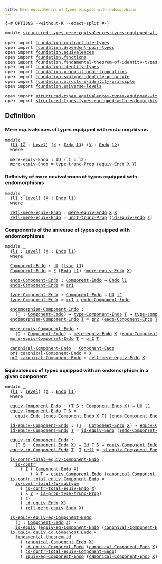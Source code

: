 ```yaml
---
title: Mere equivalences of types equipped with endomorphisms
---
```


<pre class="Agda"><a id="80" class="Symbol">{-#</a> <a id="84" class="Keyword">OPTIONS</a> <a id="92" class="Pragma">--without-K</a> <a id="104" class="Pragma">--exact-split</a> <a id="118" class="Symbol">#-}</a>

<a id="123" class="Keyword">module</a> <a id="130" href="structured-types.mere-equivalences-types-equipped-with-endomorphisms.html" class="Module">structured-types.mere-equivalences-types-equipped-with-endomorphisms</a> <a id="199" class="Keyword">where</a>

<a id="206" class="Keyword">open</a> <a id="211" class="Keyword">import</a> <a id="218" href="foundation.contractible-types.html" class="Module">foundation.contractible-types</a>
<a id="248" class="Keyword">open</a> <a id="253" class="Keyword">import</a> <a id="260" href="foundation.dependent-pair-types.html" class="Module">foundation.dependent-pair-types</a>
<a id="292" class="Keyword">open</a> <a id="297" class="Keyword">import</a> <a id="304" href="foundation.equivalences.html" class="Module">foundation.equivalences</a>
<a id="328" class="Keyword">open</a> <a id="333" class="Keyword">import</a> <a id="340" href="foundation.functions.html" class="Module">foundation.functions</a>
<a id="361" class="Keyword">open</a> <a id="366" class="Keyword">import</a> <a id="373" href="foundation.fundamental-theorem-of-identity-types.html" class="Module">foundation.fundamental-theorem-of-identity-types</a>
<a id="422" class="Keyword">open</a> <a id="427" class="Keyword">import</a> <a id="434" href="foundation.identity-types.html" class="Module">foundation.identity-types</a>
<a id="460" class="Keyword">open</a> <a id="465" class="Keyword">import</a> <a id="472" href="foundation.propositional-truncations.html" class="Module">foundation.propositional-truncations</a>
<a id="509" class="Keyword">open</a> <a id="514" class="Keyword">import</a> <a id="521" href="foundation.subtype-identity-principle.html" class="Module">foundation.subtype-identity-principle</a>
<a id="559" class="Keyword">open</a> <a id="564" class="Keyword">import</a> <a id="571" href="foundation.structure-identity-principle.html" class="Module">foundation.structure-identity-principle</a>
<a id="611" class="Keyword">open</a> <a id="616" class="Keyword">import</a> <a id="623" href="foundation.universe-levels.html" class="Module">foundation.universe-levels</a>

<a id="651" class="Keyword">open</a> <a id="656" class="Keyword">import</a> <a id="663" href="structured-types.equivalences-types-equipped-with-endomorphisms.html" class="Module">structured-types.equivalences-types-equipped-with-endomorphisms</a>
<a id="727" class="Keyword">open</a> <a id="732" class="Keyword">import</a> <a id="739" href="structured-types.types-equipped-with-endomorphisms.html" class="Module">structured-types.types-equipped-with-endomorphisms</a>
</pre>
## Definition

### Mere equivalences of types equipped with endomorphisms

<pre class="Agda"><a id="878" class="Keyword">module</a> <a id="885" href="structured-types.mere-equivalences-types-equipped-with-endomorphisms.html#885" class="Module">_</a>
  <a id="889" class="Symbol">{</a><a id="890" href="structured-types.mere-equivalences-types-equipped-with-endomorphisms.html#890" class="Bound">l1</a> <a id="893" href="structured-types.mere-equivalences-types-equipped-with-endomorphisms.html#893" class="Bound">l2</a> <a id="896" class="Symbol">:</a> <a id="898" href="Agda.Primitive.html#597" class="Postulate">Level</a><a id="903" class="Symbol">}</a> <a id="905" class="Symbol">(</a><a id="906" href="structured-types.mere-equivalences-types-equipped-with-endomorphisms.html#906" class="Bound">X</a> <a id="908" class="Symbol">:</a> <a id="910" href="structured-types.types-equipped-with-endomorphisms.html#454" class="Function">Endo</a> <a id="915" href="structured-types.mere-equivalences-types-equipped-with-endomorphisms.html#890" class="Bound">l1</a><a id="917" class="Symbol">)</a> <a id="919" class="Symbol">(</a><a id="920" href="structured-types.mere-equivalences-types-equipped-with-endomorphisms.html#920" class="Bound">Y</a> <a id="922" class="Symbol">:</a> <a id="924" href="structured-types.types-equipped-with-endomorphisms.html#454" class="Function">Endo</a> <a id="929" href="structured-types.mere-equivalences-types-equipped-with-endomorphisms.html#893" class="Bound">l2</a><a id="931" class="Symbol">)</a>
  <a id="935" class="Keyword">where</a>

  <a id="944" href="structured-types.mere-equivalences-types-equipped-with-endomorphisms.html#944" class="Function">mere-equiv-Endo</a> <a id="960" class="Symbol">:</a> <a id="962" href="foundation-core.universe-levels.html#235" class="Primitive">UU</a> <a id="965" class="Symbol">(</a><a id="966" href="structured-types.mere-equivalences-types-equipped-with-endomorphisms.html#890" class="Bound">l1</a> <a id="969" href="Agda.Primitive.html#810" class="Primitive Operator">⊔</a> <a id="971" href="structured-types.mere-equivalences-types-equipped-with-endomorphisms.html#893" class="Bound">l2</a><a id="973" class="Symbol">)</a>
  <a id="977" href="structured-types.mere-equivalences-types-equipped-with-endomorphisms.html#944" class="Function">mere-equiv-Endo</a> <a id="993" class="Symbol">=</a> <a id="995" href="foundation.propositional-truncations.html#2206" class="Function">type-trunc-Prop</a> <a id="1011" class="Symbol">(</a><a id="1012" href="structured-types.equivalences-types-equipped-with-endomorphisms.html#1104" class="Function">equiv-Endo</a> <a id="1023" href="structured-types.mere-equivalences-types-equipped-with-endomorphisms.html#906" class="Bound">X</a> <a id="1025" href="structured-types.mere-equivalences-types-equipped-with-endomorphisms.html#920" class="Bound">Y</a><a id="1026" class="Symbol">)</a>
</pre>
### Refleivity of mere equivalences of types equipped with endomorphisms

<pre class="Agda"><a id="1115" class="Keyword">module</a> <a id="1122" href="structured-types.mere-equivalences-types-equipped-with-endomorphisms.html#1122" class="Module">_</a>
  <a id="1126" class="Symbol">{</a><a id="1127" href="structured-types.mere-equivalences-types-equipped-with-endomorphisms.html#1127" class="Bound">l1</a> <a id="1130" class="Symbol">:</a> <a id="1132" href="Agda.Primitive.html#597" class="Postulate">Level</a><a id="1137" class="Symbol">}</a> <a id="1139" class="Symbol">(</a><a id="1140" href="structured-types.mere-equivalences-types-equipped-with-endomorphisms.html#1140" class="Bound">X</a> <a id="1142" class="Symbol">:</a> <a id="1144" href="structured-types.types-equipped-with-endomorphisms.html#454" class="Function">Endo</a> <a id="1149" href="structured-types.mere-equivalences-types-equipped-with-endomorphisms.html#1127" class="Bound">l1</a><a id="1151" class="Symbol">)</a>
  <a id="1155" class="Keyword">where</a>
  
  <a id="1166" href="structured-types.mere-equivalences-types-equipped-with-endomorphisms.html#1166" class="Function">refl-mere-equiv-Endo</a> <a id="1187" class="Symbol">:</a> <a id="1189" href="structured-types.mere-equivalences-types-equipped-with-endomorphisms.html#944" class="Function">mere-equiv-Endo</a> <a id="1205" href="structured-types.mere-equivalences-types-equipped-with-endomorphisms.html#1140" class="Bound">X</a> <a id="1207" href="structured-types.mere-equivalences-types-equipped-with-endomorphisms.html#1140" class="Bound">X</a>
  <a id="1211" href="structured-types.mere-equivalences-types-equipped-with-endomorphisms.html#1166" class="Function">refl-mere-equiv-Endo</a> <a id="1232" class="Symbol">=</a> <a id="1234" href="foundation.propositional-truncations.html#2290" class="Function">unit-trunc-Prop</a> <a id="1250" class="Symbol">(</a><a id="1251" href="structured-types.equivalences-types-equipped-with-endomorphisms.html#1859" class="Function">id-equiv-Endo</a> <a id="1265" href="structured-types.mere-equivalences-types-equipped-with-endomorphisms.html#1140" class="Bound">X</a><a id="1266" class="Symbol">)</a>
</pre>
### Components of the universe of types equipped with endomorphisms

<pre class="Agda"><a id="1350" class="Keyword">module</a> <a id="1357" href="structured-types.mere-equivalences-types-equipped-with-endomorphisms.html#1357" class="Module">_</a>
  <a id="1361" class="Symbol">{</a><a id="1362" href="structured-types.mere-equivalences-types-equipped-with-endomorphisms.html#1362" class="Bound">l1</a> <a id="1365" class="Symbol">:</a> <a id="1367" href="Agda.Primitive.html#597" class="Postulate">Level</a><a id="1372" class="Symbol">}</a> <a id="1374" class="Symbol">(</a><a id="1375" href="structured-types.mere-equivalences-types-equipped-with-endomorphisms.html#1375" class="Bound">X</a> <a id="1377" class="Symbol">:</a> <a id="1379" href="structured-types.types-equipped-with-endomorphisms.html#454" class="Function">Endo</a> <a id="1384" href="structured-types.mere-equivalences-types-equipped-with-endomorphisms.html#1362" class="Bound">l1</a><a id="1386" class="Symbol">)</a>
  <a id="1390" class="Keyword">where</a>
  
  <a id="1401" href="structured-types.mere-equivalences-types-equipped-with-endomorphisms.html#1401" class="Function">Component-Endo</a> <a id="1416" class="Symbol">:</a> <a id="1418" href="foundation-core.universe-levels.html#235" class="Primitive">UU</a> <a id="1421" class="Symbol">(</a><a id="1422" href="Agda.Primitive.html#780" class="Primitive">lsuc</a> <a id="1427" href="structured-types.mere-equivalences-types-equipped-with-endomorphisms.html#1362" class="Bound">l1</a><a id="1429" class="Symbol">)</a>
  <a id="1433" href="structured-types.mere-equivalences-types-equipped-with-endomorphisms.html#1401" class="Function">Component-Endo</a> <a id="1448" class="Symbol">=</a> <a id="1450" href="foundation-core.dependent-pair-types.html#515" class="Record">Σ</a> <a id="1452" class="Symbol">(</a><a id="1453" href="structured-types.types-equipped-with-endomorphisms.html#454" class="Function">Endo</a> <a id="1458" href="structured-types.mere-equivalences-types-equipped-with-endomorphisms.html#1362" class="Bound">l1</a><a id="1460" class="Symbol">)</a> <a id="1462" class="Symbol">(</a><a id="1463" href="structured-types.mere-equivalences-types-equipped-with-endomorphisms.html#944" class="Function">mere-equiv-Endo</a> <a id="1479" href="structured-types.mere-equivalences-types-equipped-with-endomorphisms.html#1375" class="Bound">X</a><a id="1480" class="Symbol">)</a>

  <a id="1485" href="structured-types.mere-equivalences-types-equipped-with-endomorphisms.html#1485" class="Function">endo-Component-Endo</a> <a id="1505" class="Symbol">:</a> <a id="1507" href="structured-types.mere-equivalences-types-equipped-with-endomorphisms.html#1401" class="Function">Component-Endo</a> <a id="1522" class="Symbol">→</a> <a id="1524" href="structured-types.types-equipped-with-endomorphisms.html#454" class="Function">Endo</a> <a id="1529" href="structured-types.mere-equivalences-types-equipped-with-endomorphisms.html#1362" class="Bound">l1</a>
  <a id="1534" href="structured-types.mere-equivalences-types-equipped-with-endomorphisms.html#1485" class="Function">endo-Component-Endo</a> <a id="1554" class="Symbol">=</a> <a id="1556" href="foundation-core.dependent-pair-types.html#605" class="Field">pr1</a>

  <a id="1563" href="structured-types.mere-equivalences-types-equipped-with-endomorphisms.html#1563" class="Function">type-Component-Endo</a> <a id="1583" class="Symbol">:</a> <a id="1585" href="structured-types.mere-equivalences-types-equipped-with-endomorphisms.html#1401" class="Function">Component-Endo</a> <a id="1600" class="Symbol">→</a> <a id="1602" href="foundation-core.universe-levels.html#235" class="Primitive">UU</a> <a id="1605" href="structured-types.mere-equivalences-types-equipped-with-endomorphisms.html#1362" class="Bound">l1</a>
  <a id="1610" href="structured-types.mere-equivalences-types-equipped-with-endomorphisms.html#1563" class="Function">type-Component-Endo</a> <a id="1630" class="Symbol">=</a> <a id="1632" href="foundation-core.dependent-pair-types.html#605" class="Field">pr1</a> <a id="1636" href="foundation-core.functions.html#420" class="Function Operator">∘</a> <a id="1638" href="structured-types.mere-equivalences-types-equipped-with-endomorphisms.html#1485" class="Function">endo-Component-Endo</a>

  <a id="1661" href="structured-types.mere-equivalences-types-equipped-with-endomorphisms.html#1661" class="Function">endomorphism-Component-Endo</a> <a id="1689" class="Symbol">:</a>
    <a id="1695" class="Symbol">(</a><a id="1696" href="structured-types.mere-equivalences-types-equipped-with-endomorphisms.html#1696" class="Bound">T</a> <a id="1698" class="Symbol">:</a> <a id="1700" href="structured-types.mere-equivalences-types-equipped-with-endomorphisms.html#1401" class="Function">Component-Endo</a><a id="1714" class="Symbol">)</a> <a id="1716" class="Symbol">→</a> <a id="1718" href="structured-types.mere-equivalences-types-equipped-with-endomorphisms.html#1563" class="Function">type-Component-Endo</a> <a id="1738" href="structured-types.mere-equivalences-types-equipped-with-endomorphisms.html#1696" class="Bound">T</a> <a id="1740" class="Symbol">→</a> <a id="1742" href="structured-types.mere-equivalences-types-equipped-with-endomorphisms.html#1563" class="Function">type-Component-Endo</a> <a id="1762" href="structured-types.mere-equivalences-types-equipped-with-endomorphisms.html#1696" class="Bound">T</a>
  <a id="1766" href="structured-types.mere-equivalences-types-equipped-with-endomorphisms.html#1661" class="Function">endomorphism-Component-Endo</a> <a id="1794" href="structured-types.mere-equivalences-types-equipped-with-endomorphisms.html#1794" class="Bound">T</a> <a id="1796" class="Symbol">=</a> <a id="1798" href="foundation-core.dependent-pair-types.html#617" class="Field">pr2</a> <a id="1802" class="Symbol">(</a><a id="1803" href="structured-types.mere-equivalences-types-equipped-with-endomorphisms.html#1485" class="Function">endo-Component-Endo</a> <a id="1823" href="structured-types.mere-equivalences-types-equipped-with-endomorphisms.html#1794" class="Bound">T</a><a id="1824" class="Symbol">)</a>

  <a id="1829" href="structured-types.mere-equivalences-types-equipped-with-endomorphisms.html#1829" class="Function">mere-equiv-Component-Endo</a> <a id="1855" class="Symbol">:</a>
    <a id="1861" class="Symbol">(</a><a id="1862" href="structured-types.mere-equivalences-types-equipped-with-endomorphisms.html#1862" class="Bound">T</a> <a id="1864" class="Symbol">:</a> <a id="1866" href="structured-types.mere-equivalences-types-equipped-with-endomorphisms.html#1401" class="Function">Component-Endo</a><a id="1880" class="Symbol">)</a> <a id="1882" class="Symbol">→</a> <a id="1884" href="structured-types.mere-equivalences-types-equipped-with-endomorphisms.html#944" class="Function">mere-equiv-Endo</a> <a id="1900" href="structured-types.mere-equivalences-types-equipped-with-endomorphisms.html#1375" class="Bound">X</a> <a id="1902" class="Symbol">(</a><a id="1903" href="structured-types.mere-equivalences-types-equipped-with-endomorphisms.html#1485" class="Function">endo-Component-Endo</a> <a id="1923" href="structured-types.mere-equivalences-types-equipped-with-endomorphisms.html#1862" class="Bound">T</a><a id="1924" class="Symbol">)</a>
  <a id="1928" href="structured-types.mere-equivalences-types-equipped-with-endomorphisms.html#1829" class="Function">mere-equiv-Component-Endo</a> <a id="1954" href="structured-types.mere-equivalences-types-equipped-with-endomorphisms.html#1954" class="Bound">T</a> <a id="1956" class="Symbol">=</a> <a id="1958" href="foundation-core.dependent-pair-types.html#617" class="Field">pr2</a> <a id="1962" href="structured-types.mere-equivalences-types-equipped-with-endomorphisms.html#1954" class="Bound">T</a>

  <a id="1967" href="structured-types.mere-equivalences-types-equipped-with-endomorphisms.html#1967" class="Function">canonical-Component-Endo</a> <a id="1992" class="Symbol">:</a> <a id="1994" href="structured-types.mere-equivalences-types-equipped-with-endomorphisms.html#1401" class="Function">Component-Endo</a>
  <a id="2011" href="foundation-core.dependent-pair-types.html#605" class="Field">pr1</a> <a id="2015" href="structured-types.mere-equivalences-types-equipped-with-endomorphisms.html#1967" class="Function">canonical-Component-Endo</a> <a id="2040" class="Symbol">=</a> <a id="2042" href="structured-types.mere-equivalences-types-equipped-with-endomorphisms.html#1375" class="Bound">X</a>
  <a id="2046" href="foundation-core.dependent-pair-types.html#617" class="Field">pr2</a> <a id="2050" href="structured-types.mere-equivalences-types-equipped-with-endomorphisms.html#1967" class="Function">canonical-Component-Endo</a> <a id="2075" class="Symbol">=</a> <a id="2077" href="structured-types.mere-equivalences-types-equipped-with-endomorphisms.html#1166" class="Function">refl-mere-equiv-Endo</a> <a id="2098" href="structured-types.mere-equivalences-types-equipped-with-endomorphisms.html#1375" class="Bound">X</a>
</pre>
### Equivalences of types equipped with an endomorphism in a given component

<pre class="Agda"><a id="2191" class="Keyword">module</a> <a id="2198" href="structured-types.mere-equivalences-types-equipped-with-endomorphisms.html#2198" class="Module">_</a>
  <a id="2202" class="Symbol">{</a><a id="2203" href="structured-types.mere-equivalences-types-equipped-with-endomorphisms.html#2203" class="Bound">l1</a> <a id="2206" class="Symbol">:</a> <a id="2208" href="Agda.Primitive.html#597" class="Postulate">Level</a><a id="2213" class="Symbol">}</a> <a id="2215" class="Symbol">(</a><a id="2216" href="structured-types.mere-equivalences-types-equipped-with-endomorphisms.html#2216" class="Bound">X</a> <a id="2218" class="Symbol">:</a> <a id="2220" href="structured-types.types-equipped-with-endomorphisms.html#454" class="Function">Endo</a> <a id="2225" href="structured-types.mere-equivalences-types-equipped-with-endomorphisms.html#2203" class="Bound">l1</a><a id="2227" class="Symbol">)</a>
  <a id="2231" class="Keyword">where</a>

  <a id="2240" href="structured-types.mere-equivalences-types-equipped-with-endomorphisms.html#2240" class="Function">equiv-Component-Endo</a> <a id="2261" class="Symbol">:</a> <a id="2263" class="Symbol">(</a><a id="2264" href="structured-types.mere-equivalences-types-equipped-with-endomorphisms.html#2264" class="Bound">T</a> <a id="2266" href="structured-types.mere-equivalences-types-equipped-with-endomorphisms.html#2266" class="Bound">S</a> <a id="2268" class="Symbol">:</a> <a id="2270" href="structured-types.mere-equivalences-types-equipped-with-endomorphisms.html#1401" class="Function">Component-Endo</a> <a id="2285" href="structured-types.mere-equivalences-types-equipped-with-endomorphisms.html#2216" class="Bound">X</a><a id="2286" class="Symbol">)</a> <a id="2288" class="Symbol">→</a> <a id="2290" href="foundation-core.universe-levels.html#235" class="Primitive">UU</a> <a id="2293" href="structured-types.mere-equivalences-types-equipped-with-endomorphisms.html#2203" class="Bound">l1</a>
  <a id="2298" href="structured-types.mere-equivalences-types-equipped-with-endomorphisms.html#2240" class="Function">equiv-Component-Endo</a> <a id="2319" href="structured-types.mere-equivalences-types-equipped-with-endomorphisms.html#2319" class="Bound">T</a> <a id="2321" href="structured-types.mere-equivalences-types-equipped-with-endomorphisms.html#2321" class="Bound">S</a> <a id="2323" class="Symbol">=</a>
    <a id="2329" href="structured-types.equivalences-types-equipped-with-endomorphisms.html#1104" class="Function">equiv-Endo</a> <a id="2340" class="Symbol">(</a><a id="2341" href="structured-types.mere-equivalences-types-equipped-with-endomorphisms.html#1485" class="Function">endo-Component-Endo</a> <a id="2361" href="structured-types.mere-equivalences-types-equipped-with-endomorphisms.html#2216" class="Bound">X</a> <a id="2363" href="structured-types.mere-equivalences-types-equipped-with-endomorphisms.html#2319" class="Bound">T</a><a id="2364" class="Symbol">)</a> <a id="2366" class="Symbol">(</a><a id="2367" href="structured-types.mere-equivalences-types-equipped-with-endomorphisms.html#1485" class="Function">endo-Component-Endo</a> <a id="2387" href="structured-types.mere-equivalences-types-equipped-with-endomorphisms.html#2216" class="Bound">X</a> <a id="2389" href="structured-types.mere-equivalences-types-equipped-with-endomorphisms.html#2321" class="Bound">S</a><a id="2390" class="Symbol">)</a>

  <a id="2395" href="structured-types.mere-equivalences-types-equipped-with-endomorphisms.html#2395" class="Function">id-equiv-Component-Endo</a> <a id="2419" class="Symbol">:</a> <a id="2421" class="Symbol">(</a><a id="2422" href="structured-types.mere-equivalences-types-equipped-with-endomorphisms.html#2422" class="Bound">T</a> <a id="2424" class="Symbol">:</a> <a id="2426" href="structured-types.mere-equivalences-types-equipped-with-endomorphisms.html#1401" class="Function">Component-Endo</a> <a id="2441" href="structured-types.mere-equivalences-types-equipped-with-endomorphisms.html#2216" class="Bound">X</a><a id="2442" class="Symbol">)</a> <a id="2444" class="Symbol">→</a> <a id="2446" href="structured-types.mere-equivalences-types-equipped-with-endomorphisms.html#2240" class="Function">equiv-Component-Endo</a> <a id="2467" href="structured-types.mere-equivalences-types-equipped-with-endomorphisms.html#2422" class="Bound">T</a> <a id="2469" href="structured-types.mere-equivalences-types-equipped-with-endomorphisms.html#2422" class="Bound">T</a>
  <a id="2473" href="structured-types.mere-equivalences-types-equipped-with-endomorphisms.html#2395" class="Function">id-equiv-Component-Endo</a> <a id="2497" href="structured-types.mere-equivalences-types-equipped-with-endomorphisms.html#2497" class="Bound">T</a> <a id="2499" class="Symbol">=</a> <a id="2501" href="structured-types.equivalences-types-equipped-with-endomorphisms.html#1859" class="Function">id-equiv-Endo</a> <a id="2515" class="Symbol">(</a><a id="2516" href="structured-types.mere-equivalences-types-equipped-with-endomorphisms.html#1485" class="Function">endo-Component-Endo</a> <a id="2536" href="structured-types.mere-equivalences-types-equipped-with-endomorphisms.html#2216" class="Bound">X</a> <a id="2538" href="structured-types.mere-equivalences-types-equipped-with-endomorphisms.html#2497" class="Bound">T</a><a id="2539" class="Symbol">)</a>

  <a id="2544" href="structured-types.mere-equivalences-types-equipped-with-endomorphisms.html#2544" class="Function">equiv-eq-Component-Endo</a> <a id="2568" class="Symbol">:</a>
    <a id="2574" class="Symbol">(</a><a id="2575" href="structured-types.mere-equivalences-types-equipped-with-endomorphisms.html#2575" class="Bound">T</a> <a id="2577" href="structured-types.mere-equivalences-types-equipped-with-endomorphisms.html#2577" class="Bound">S</a> <a id="2579" class="Symbol">:</a> <a id="2581" href="structured-types.mere-equivalences-types-equipped-with-endomorphisms.html#1401" class="Function">Component-Endo</a> <a id="2596" href="structured-types.mere-equivalences-types-equipped-with-endomorphisms.html#2216" class="Bound">X</a><a id="2597" class="Symbol">)</a> <a id="2599" class="Symbol">→</a> <a id="2601" href="foundation-core.identity-types.html#1767" class="Datatype">Id</a> <a id="2604" href="structured-types.mere-equivalences-types-equipped-with-endomorphisms.html#2575" class="Bound">T</a> <a id="2606" href="structured-types.mere-equivalences-types-equipped-with-endomorphisms.html#2577" class="Bound">S</a> <a id="2608" class="Symbol">→</a> <a id="2610" href="structured-types.mere-equivalences-types-equipped-with-endomorphisms.html#2240" class="Function">equiv-Component-Endo</a> <a id="2631" href="structured-types.mere-equivalences-types-equipped-with-endomorphisms.html#2575" class="Bound">T</a> <a id="2633" href="structured-types.mere-equivalences-types-equipped-with-endomorphisms.html#2577" class="Bound">S</a>
  <a id="2637" href="structured-types.mere-equivalences-types-equipped-with-endomorphisms.html#2544" class="Function">equiv-eq-Component-Endo</a> <a id="2661" href="structured-types.mere-equivalences-types-equipped-with-endomorphisms.html#2661" class="Bound">T</a> <a id="2663" class="DottedPattern Symbol">.</a><a id="2664" href="structured-types.mere-equivalences-types-equipped-with-endomorphisms.html#2661" class="DottedPattern Bound">T</a> <a id="2666" href="foundation-core.identity-types.html#1820" class="InductiveConstructor">refl</a> <a id="2671" class="Symbol">=</a> <a id="2673" href="structured-types.mere-equivalences-types-equipped-with-endomorphisms.html#2395" class="Function">id-equiv-Component-Endo</a> <a id="2697" href="structured-types.mere-equivalences-types-equipped-with-endomorphisms.html#2661" class="Bound">T</a>
  
  <a id="2704" href="structured-types.mere-equivalences-types-equipped-with-endomorphisms.html#2704" class="Function">is-contr-total-equiv-Component-Endo</a> <a id="2740" class="Symbol">:</a>
    <a id="2746" href="foundation-core.contractible-types.html#1006" class="Function">is-contr</a>
      <a id="2761" class="Symbol">(</a> <a id="2763" href="foundation-core.dependent-pair-types.html#515" class="Record">Σ</a> <a id="2765" class="Symbol">(</a> <a id="2767" href="structured-types.mere-equivalences-types-equipped-with-endomorphisms.html#1401" class="Function">Component-Endo</a> <a id="2782" href="structured-types.mere-equivalences-types-equipped-with-endomorphisms.html#2216" class="Bound">X</a><a id="2783" class="Symbol">)</a>
          <a id="2795" class="Symbol">(</a> <a id="2797" class="Symbol">λ</a> <a id="2799" href="structured-types.mere-equivalences-types-equipped-with-endomorphisms.html#2799" class="Bound">T</a> <a id="2801" class="Symbol">→</a> <a id="2803" href="structured-types.mere-equivalences-types-equipped-with-endomorphisms.html#2240" class="Function">equiv-Component-Endo</a> <a id="2824" class="Symbol">(</a><a id="2825" href="structured-types.mere-equivalences-types-equipped-with-endomorphisms.html#1967" class="Function">canonical-Component-Endo</a> <a id="2850" href="structured-types.mere-equivalences-types-equipped-with-endomorphisms.html#2216" class="Bound">X</a><a id="2851" class="Symbol">)</a> <a id="2853" href="structured-types.mere-equivalences-types-equipped-with-endomorphisms.html#2799" class="Bound">T</a><a id="2854" class="Symbol">))</a>
  <a id="2859" href="structured-types.mere-equivalences-types-equipped-with-endomorphisms.html#2704" class="Function">is-contr-total-equiv-Component-Endo</a> <a id="2895" class="Symbol">=</a>
    <a id="2901" href="foundation-core.subtype-identity-principle.html#1586" class="Function">is-contr-total-Eq-subtype</a>
      <a id="2933" class="Symbol">(</a> <a id="2935" href="structured-types.equivalences-types-equipped-with-endomorphisms.html#6171" class="Function">is-contr-total-equiv-Endo</a> <a id="2961" href="structured-types.mere-equivalences-types-equipped-with-endomorphisms.html#2216" class="Bound">X</a><a id="2962" class="Symbol">)</a>
      <a id="2970" class="Symbol">(</a> <a id="2972" class="Symbol">λ</a> <a id="2974" href="structured-types.mere-equivalences-types-equipped-with-endomorphisms.html#2974" class="Bound">Y</a> <a id="2976" class="Symbol">→</a> <a id="2978" href="foundation.propositional-truncations.html#2385" class="Function">is-prop-type-trunc-Prop</a><a id="3001" class="Symbol">)</a>
      <a id="3009" class="Symbol">(</a> <a id="3011" href="structured-types.mere-equivalences-types-equipped-with-endomorphisms.html#2216" class="Bound">X</a><a id="3012" class="Symbol">)</a>
      <a id="3020" class="Symbol">(</a> <a id="3022" href="structured-types.equivalences-types-equipped-with-endomorphisms.html#1859" class="Function">id-equiv-Endo</a> <a id="3036" href="structured-types.mere-equivalences-types-equipped-with-endomorphisms.html#2216" class="Bound">X</a><a id="3037" class="Symbol">)</a>
      <a id="3045" class="Symbol">(</a> <a id="3047" href="structured-types.mere-equivalences-types-equipped-with-endomorphisms.html#1166" class="Function">refl-mere-equiv-Endo</a> <a id="3068" href="structured-types.mere-equivalences-types-equipped-with-endomorphisms.html#2216" class="Bound">X</a><a id="3069" class="Symbol">)</a>

  <a id="3074" href="structured-types.mere-equivalences-types-equipped-with-endomorphisms.html#3074" class="Function">is-equiv-equiv-eq-Component-Endo</a> <a id="3107" class="Symbol">:</a>
    <a id="3113" class="Symbol">(</a><a id="3114" href="structured-types.mere-equivalences-types-equipped-with-endomorphisms.html#3114" class="Bound">T</a> <a id="3116" class="Symbol">:</a> <a id="3118" href="structured-types.mere-equivalences-types-equipped-with-endomorphisms.html#1401" class="Function">Component-Endo</a> <a id="3133" href="structured-types.mere-equivalences-types-equipped-with-endomorphisms.html#2216" class="Bound">X</a><a id="3134" class="Symbol">)</a> <a id="3136" class="Symbol">→</a>
    <a id="3142" href="foundation-core.equivalences.html#1556" class="Function">is-equiv</a> <a id="3151" class="Symbol">(</a><a id="3152" href="structured-types.mere-equivalences-types-equipped-with-endomorphisms.html#2544" class="Function">equiv-eq-Component-Endo</a> <a id="3176" class="Symbol">(</a><a id="3177" href="structured-types.mere-equivalences-types-equipped-with-endomorphisms.html#1967" class="Function">canonical-Component-Endo</a> <a id="3202" href="structured-types.mere-equivalences-types-equipped-with-endomorphisms.html#2216" class="Bound">X</a><a id="3203" class="Symbol">)</a> <a id="3205" href="structured-types.mere-equivalences-types-equipped-with-endomorphisms.html#3114" class="Bound">T</a><a id="3206" class="Symbol">)</a>
  <a id="3210" href="structured-types.mere-equivalences-types-equipped-with-endomorphisms.html#3074" class="Function">is-equiv-equiv-eq-Component-Endo</a> <a id="3243" class="Symbol">=</a>
    <a id="3249" href="foundation-core.fundamental-theorem-of-identity-types.html#1904" class="Function">fundamental-theorem-id</a>
      <a id="3278" class="Symbol">(</a> <a id="3280" href="structured-types.mere-equivalences-types-equipped-with-endomorphisms.html#1967" class="Function">canonical-Component-Endo</a> <a id="3305" href="structured-types.mere-equivalences-types-equipped-with-endomorphisms.html#2216" class="Bound">X</a><a id="3306" class="Symbol">)</a>
      <a id="3314" class="Symbol">(</a> <a id="3316" href="structured-types.mere-equivalences-types-equipped-with-endomorphisms.html#2395" class="Function">id-equiv-Component-Endo</a> <a id="3340" class="Symbol">(</a><a id="3341" href="structured-types.mere-equivalences-types-equipped-with-endomorphisms.html#1967" class="Function">canonical-Component-Endo</a> <a id="3366" href="structured-types.mere-equivalences-types-equipped-with-endomorphisms.html#2216" class="Bound">X</a><a id="3367" class="Symbol">))</a>
      <a id="3376" class="Symbol">(</a> <a id="3378" href="structured-types.mere-equivalences-types-equipped-with-endomorphisms.html#2704" class="Function">is-contr-total-equiv-Component-Endo</a><a id="3413" class="Symbol">)</a>
      <a id="3421" class="Symbol">(</a> <a id="3423" href="structured-types.mere-equivalences-types-equipped-with-endomorphisms.html#2544" class="Function">equiv-eq-Component-Endo</a> <a id="3447" class="Symbol">(</a><a id="3448" href="structured-types.mere-equivalences-types-equipped-with-endomorphisms.html#1967" class="Function">canonical-Component-Endo</a> <a id="3473" href="structured-types.mere-equivalences-types-equipped-with-endomorphisms.html#2216" class="Bound">X</a><a id="3474" class="Symbol">))</a>
</pre>

